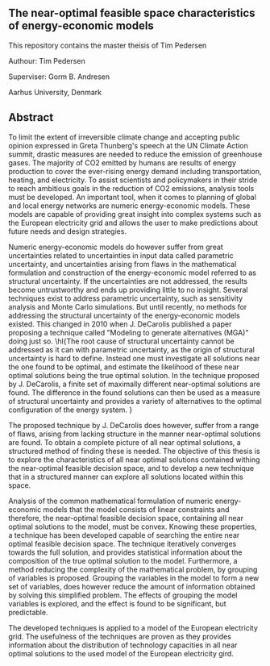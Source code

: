 ## The near-optimal feasible space characteristics of energy-economic models

This repository contains the master theisis of Tim Pedersen 

Authour: Tim Pedersen

Superviser: Gorm B. Andresen 

Aarhus University, Denmark


## Abstract 
To limit the extent of irreversible climate change and accepting public opinion expressed in Greta Thunberg's speech at the UN Climate Action summit, drastic measures are needed to reduce the emission of greenhouse gases. The majority of CO2 emitted by humans are results of energy production to cover the ever-rising energy demand including transportation, heating, and electricity. To assist scientists and policymakers in their stride to reach ambitious goals in the reduction of CO2 emissions, analysis tools must be developed. An important tool, when it comes to planning of global and local energy networks are numeric energy-economic models. These models are capable of providing great insight into complex systems such as the European electricity grid and allows the user to make predictions about future needs and design strategies. 

Numeric energy-economic models do however suffer from great uncertainties related to uncertainties in input data called parametric uncertainty, and uncertainties arising from flaws in the mathematical formulation and construction of the energy-economic model referred to as structural uncertainty. 
If the uncertainties are not addressed, the results become untrustworthy and ends up providing little to no insight.
Several techniques exist to address parametric uncertainty, such as sensitivity analysis and Monte Carlo simulations. But until recently, no methods for addressing the structural uncertainty of the energy-economic models existed. This changed in 2010 when J. DeCarolis published a paper proposing a technique called "Modeling to generate alternatives (MGA)" doing just so. \hl{The root cause of structural uncertainty cannot be addressed as it can with parametric uncertainty, as the origin of structural uncertainty is hard to define. Instead one must investigate all solutions near the one found to be optimal, and estimate the likelihood of these near optimal solutions being the true optimal solution. In the technique proposed by J. DeCarolis, a finite set of maximally different near-optimal solutions are found. The difference in the found solutions can then be used as a measure of structural uncertainty and provides a variety of alternatives to the optimal configuration of the energy system. }

The proposed technique by J. DeCarolis does however, suffer from a range of flaws, arising from lacking structure in the manner near-optimal solutions are found. To obtain a complete picture of all near optimal solutions, a structured method of finding these is needed. 
The objective of this thesis is to explore the characteristics of all near optimal solutions contained withing the near-optimal feasible decision space, and to develop a new technique that in a structured manner can explore all solutions located within this space.  

Analysis of the common mathematical formulation of numeric energy-economic models that the model consists of linear constraints and therefore, the near-optimal feasible decision space, containing all near optimal solutions to the model, must be convex. 
Knowing these properties, a technique has been developed capable of searching the entire near optimal feasible decision space. The technique iteratively converges towards the full solution, and provides statistical information about the composition of the true optimal solution to the model. 
Furthermore, a method reducing the complexity of the mathematical problem, by grouping of variables is proposed. Grouping the variables in the model to form a new set of variables, does however reduce the amount of information obtained by solving this simplified problem. The effects of grouping the model variables is explored, and the effect is found to be significant, but predictable. 

The developed techniques is applied to a model of the European electricity grid. The usefulness of the techniques are proven as they provides information about the distribution of technology capacities in all near optimal solutions to the used model of the European electricity gird. 
